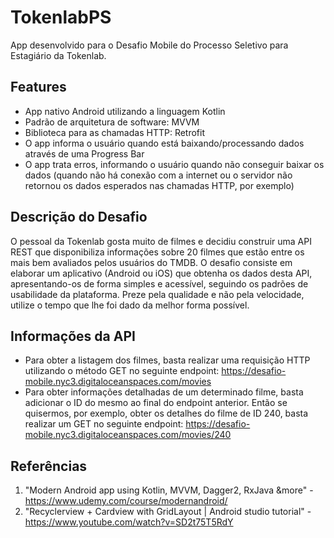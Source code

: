 # TokenlabPS

App desenvolvido para o Desafio Mobile do Processo Seletivo para Estagiário da Tokenlab.

## Features

* App nativo Android utilizando a linguagem Kotlin
* Padrão de arquitetura de software: MVVM
* Biblioteca para as chamadas HTTP: Retrofit
* O app informa o usuário quando está baixando/processando dados através de uma Progress Bar
* O app trata erros, informando o usuário quando não conseguir baixar os dados (quando não há conexão com a internet ou o servidor não retornou os dados esperados nas chamadas HTTP, por exemplo)

## Descrição do Desafio

O pessoal da Tokenlab gosta muito de filmes e decidiu construir uma API REST que disponibiliza informações sobre 20 filmes que estão entre os mais bem avaliados pelos usuários do TMDB.
O desafio consiste em elaborar um aplicativo (Android ou iOS) que obtenha os dados desta API, apresentando-os de forma simples e acessível, seguindo os padrões de usabilidade da plataforma. Preze pela qualidade e não pela velocidade, utilize o tempo que lhe foi dado da melhor forma possível.

## Informações da API

* Para obter a listagem dos filmes, basta realizar uma requisição HTTP utilizando o método GET no seguinte endpoint: https://desafio-mobile.nyc3.digitaloceanspaces.com/movies
* Para obter informações detalhadas de um determinado filme, basta adicionar o ID do mesmo ao final do endpoint anterior. Então se quisermos, por exemplo, obter os detalhes do filme de ID 240, basta realizar um GET no seguinte endpoint: https://desafio-mobile.nyc3.digitaloceanspaces.com/movies/240

## Referências

1. "Modern Android app using Kotlin, MVVM, Dagger2, RxJava &more" - https://www.udemy.com/course/modernandroid/
2. "Recyclerview + Cardview with GridLayout | Android studio tutorial" - https://www.youtube.com/watch?v=SD2t75T5RdY


